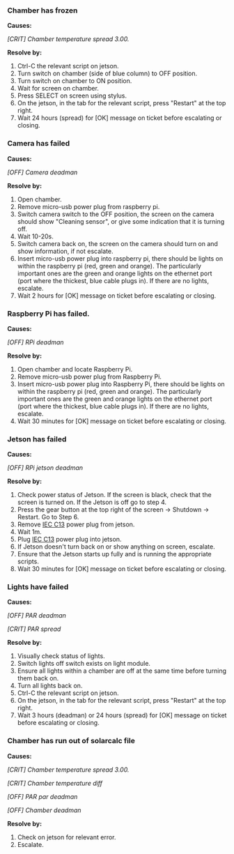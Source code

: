 ### Chamber has frozen

**Causes:**

*[CRIT] Chamber <chamber> temperature spread 3.00.*

**Resolve by:**

1. Ctrl-C the relevant script on jetson.
2. Turn switch on chamber (side of blue column) to OFF position.
3. Turn switch on chamber to ON position.
4. Wait for screen on chamber.
5. Press SELECT on screen using stylus.
6. On the jetson, in the tab for the relevant script, press "Restart" at the top right.
7. Wait 24 hours (spread) for [OK] message on ticket before escalating or closing.

### Camera has failed

**Causes:**

*[OFF] Camera <camera name> deadman*

**Resolve by:**

1. Open chamber.
2. Remove micro-usb power plug from raspberry pi.
3. Switch camera switch to the OFF position, the screen on the camera should show "Cleaning sensor", or give some indication that it is turning off.
4. Wait 10-20s.
5. Switch camera back on, the screen on the camera should turn on and show information, if not escalate.
6. Insert micro-usb power plug into raspberry pi, there should be lights on within the raspberry pi (red, green and orange). The particularly important ones are the green and orange lights on the ethernet port (port where the thickest, blue cable plugs in). If there are no lights, escalate.
7. Wait 2 hours for [OK] message on ticket before escalating or closing.

### Raspberry Pi has failed.

**Causes:**

*[OFF] RPi <chamber> deadman*

**Resolve by:**

1. Open chamber and locate Raspberry Pi.
2. Remove micro-usb power plug from Raspberry Pi.
3. Insert micro-usb power plug into Raspberry Pi, there should be lights on within the raspberry pi (red, green and orange). The particularly important ones are the green and orange lights on the ethernet port (port where the thickest, blue cable plugs in). If there are no lights, escalate.
4. Wait 30 minutes for [OK] message on ticket before escalating or closing.

### Jetson has failed

**Causes:**

*[OFF] RPi jetson deadman*

**Resolve by:**

1. Check power status of Jetson. If the screen is black, check that the screen is turned on. If the Jetson is off go to step 4.
2. Press the gear button at the top right of the screen -> Shutdown -> Restart. Go to Step 6.
3. Remove [IEC C13](https://en.wikipedia.org/wiki/IEC_60320#C13/C14_coupler) power plug from jetson.
4. Wait 1m.
5. Plug [IEC C13](https://en.wikipedia.org/wiki/IEC_60320#C13/C14_coupler) power plug into jetson.
5. If Jetson doesn't turn back on or show anything on screen, escalate.
6. Ensure that the Jetson starts up fully and is running the appropriate scripts.
4. Wait 30 minutes for [OK] message on ticket before escalating or closing.

### Lights have failed

**Causes:**

*[OFF] PAR <chamber> deadman*

*[CRIT] PAR spread*

**Resolve by:**

1. Visually check status of lights.
2. Switch lights off switch exists on light module.
3. Ensure all lights within a chamber are off at the same time before turning them back on.
4. Turn all lights back on.
5. Ctrl-C the relevant script on jetson.
6. On the jetson, in the tab for the relevant script, press "Restart" at the top right.
7. Wait 3 hours (deadman) or 24 hours (spread) for [OK] message on ticket before escalating or closing.


### Chamber has run out of solarcalc file

**Causes:**

*[CRIT] Chamber <chamber> temperature spread 3.00.*

*[CRIT] Chamber <chamber> temperature diff*

*[OFF] PAR <chamber> par deadman*

*[OFF] Chamber <chamber> deadman*

**Resolve by:**

1. Check on jetson for relevant error.
2. Escalate.

